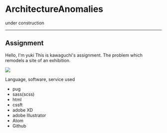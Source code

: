 # ArchitectureAnomalies
under construction

---
## Assignment

Hello, I'm yuki
This is kawaguchi's assignment.
The problem which remodels a site of an exhibition.


<a href="https://usagino.github.io/Architecture_Anomalies.github.io/" target="_blank">![](https://i.imgur.com/VmlqH21.jpg)</a>

Language, software, service used

- pug
- sass(scss)
- html
- cssft
- adobe XD
- adobe Illustrator
- Atom
- Github
